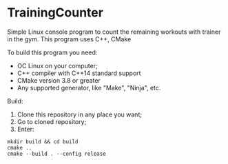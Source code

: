 # TrainingCounter
Simple Linux console program to count the remaining workouts with trainer in the gym. This program uses C++, CMake

To build this program you need:

 * OC Linux on your computer;
 * C++ compiler with C++14 standard support
 * CMake version 3.8 or greater
 * Any supported generator, like "Make", "Ninja", etc.

Build:

1) Clone this repository in any place you want;
2) Go to cloned repository;
3) Enter:

```
mkdir build && cd build
cmake ..
cmake --build . --config release
```
